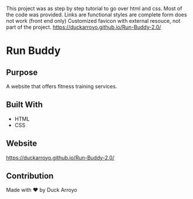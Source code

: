 This project was as step by step tutorial to go over html and css. Most of the code was provided.
Links are functional
styles are complete
form does not work (front end only)
Customized favicon with external resouce, not part of the project.
https://duckarroyo.github.io/Run-Buddy-2.0/

# Run Buddy

## Purpose
A website that offers fitness training services.

## Built With
* HTML
* CSS

## Website
https://duckarroyo.github.io/Run-Buddy-2.0/

## Contribution
Made with ❤️ by Duck Arroyo

